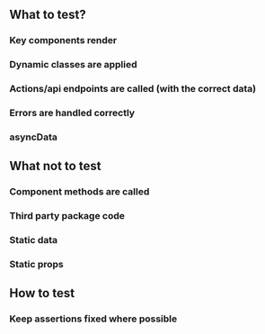 ## What to test?

### Key components render

### Dynamic classes are applied


### Actions/api endpoints are called (with the correct data)

### Errors are handled correctly

### asyncData

## What not to test

### Component methods are called

### Third party package code

### Static data

### Static props

## How to test

### Keep assertions fixed where possible


